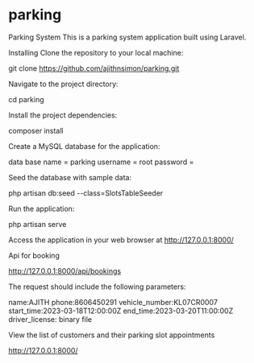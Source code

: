 # parking

Parking System
This is a parking system application built using Laravel.

Installing
Clone the repository to your local machine:

git clone https://github.com/ajithnsimon/parking.git

Navigate to the project directory:

cd parking

Install the project dependencies:

composer install

Create a MySQL database for the application:

data base name = parking
username = root
password = 

Seed the database with sample data:

php artisan db:seed --class=SlotsTableSeeder

Run the application:

php artisan serve


Access the application in your web browser at http://127.0.0.1:8000/

Api for booking

http://127.0.0.1:8000/api/bookings

The request should include the following parameters:

name:AJITH
phone:8606450291
vehicle_number:KL07CR0007
start_time:2023-03-18T12:00:00Z
end_time:2023-03-20T11:00:00Z
driver_license: binary file

View the list of customers and their parking slot appointments

http://127.0.0.1:8000/
